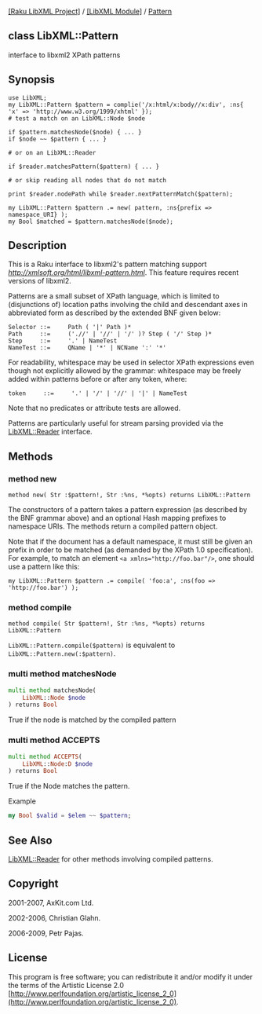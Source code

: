 [[Raku LibXML Project]](https://libxml-raku.github.io)
 / [[LibXML Module]](https://libxml-raku.github.io/LibXML-raku)
 / [Pattern](https://libxml-raku.github.io/LibXML-raku/Pattern)

class LibXML::Pattern
---------------------

interface to libxml2 XPath patterns

Synopsis
--------

    use LibXML;
    my LibXML::Pattern $pattern = complie('/x:html/x:body//x:div', :ns{ 'x' => 'http://www.w3.org/1999/xhtml' });
    # test a match on an LibXML::Node $node

    if $pattern.matchesNode($node) { ... }
    if $node ~~ $pattern { ... }

    # or on an LibXML::Reader

    if $reader.matchesPattern($pattern) { ... }

    # or skip reading all nodes that do not match

    print $reader.nodePath while $reader.nextPatternMatch($pattern);

    my LibXML::Pattern $pattern .= new( pattern, :ns{prefix => namespace_URI} );
    my Bool $matched = $pattern.matchesNode($node);

Description
-----------

This is a Raku interface to libxml2's pattern matching support *http://xmlsoft.org/html/libxml-pattern.html*. This feature requires recent versions of libxml2.

Patterns are a small subset of XPath language, which is limited to (disjunctions of) location paths involving the child and descendant axes in abbreviated form as described by the extended BNF given below:

```bnf
Selector ::=     Path ( '|' Path )*
Path     ::=     ('.//' | '//' | '/' )? Step ( '/' Step )*
Step     ::=     '.' | NameTest
NameTest ::=     QName | '*' | NCName ':' '*'
```

For readability, whitespace may be used in selector XPath expressions even though not explicitly allowed by the grammar: whitespace may be freely added within patterns before or after any token, where:

```bnf
token     ::=     '.' | '/' | '//' | '|' | NameTest
```

Note that no predicates or attribute tests are allowed.

Patterns are particularly useful for stream parsing provided via the [LibXML::Reader](https://libxml-raku.github.io/LibXML-raku/Reader) interface.

Methods
-------

### method new

    method new( Str :$pattern!, Str :%ns, *%opts) returns LibXML::Pattern

The constructors of a pattern takes a pattern expression (as described by the BNF grammar above) and an optional Hash mapping prefixes to namespace URIs. The methods return a compiled pattern object. 

Note that if the document has a default namespace, it must still be given an prefix in order to be matched (as demanded by the XPath 1.0 specification). For example, to match an element `<a xmlns="http://foo.bar"/>`, one should use a pattern like this: 

    my LibXML::Pattern $pattern .= compile( 'foo:a', :ns(foo => 'http://foo.bar') );

### method compile

    method compile( Str $pattern!, Str :%ns, *%opts) returns LibXML::Pattern

`LibXML::Pattern.compile($pattern)` is equivalent to `LibXML::Pattern.new(:$pattern)`.

### multi method matchesNode

```raku
multi method matchesNode(
    LibXML::Node $node
) returns Bool
```

True if the node is matched by the compiled pattern

### multi method ACCEPTS

```raku
multi method ACCEPTS(
    LibXML::Node:D $node
) returns Bool
```

True if the Node matches the pattern.

Example

```raku
my Bool $valid = $elem ~~ $pattern;
```

See Also
--------

[LibXML::Reader](https://libxml-raku.github.io/LibXML-raku/Reader) for other methods involving compiled patterns.

Copyright
---------

2001-2007, AxKit.com Ltd.

2002-2006, Christian Glahn.

2006-2009, Petr Pajas.

License
-------

This program is free software; you can redistribute it and/or modify it under the terms of the Artistic License 2.0 [http://www.perlfoundation.org/artistic_license_2_0](http://www.perlfoundation.org/artistic_license_2_0).

